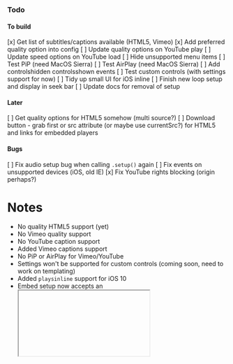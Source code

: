 ### Todo

#### To build
[x] Get list of subtitles/captions available (HTML5, Vimeo)
[x] Add preferred quality option into config
[ ] Update quality options on YouTube play
[ ] Update speed options on YouTube load
[ ] Hide unsupported menu items
[ ] Test PiP (need MacOS Sierra)
[ ] Test AirPlay (need MacOS Sierra)
[ ] Add controlshidden controlsshown events
[ ] Test custom controls (with settings support for now)
[ ] Tidy up small UI for iOS inline
[ ] Finish new loop setup and display in seek bar
[ ] Update docs for removal of setup

#### Later
[ ] Get quality options for HTML5 somehow (multi source?)
[ ] Download button - grab first <source> or src attribute (or maybe use currentSrc?) for HTML5 and links for embedded players

#### Bugs
[ ] Fix audio setup bug when calling `.setup()` again
[ ] Fix events on unsupported devices (iOS, old IE)
[x] Fix YouTube rights blocking (origin perhaps?)

# Notes
- No quality HTML5 support (yet)
- No Vimeo quality support
- No YouTube caption support
- Added Vimeo captions support
- No PiP or AirPlay for Vimeo/YouTube
- Settings won't be supported for custom controls (coming soon, need to work on templating)
- Added `playsinline` support for iOS 10
- Embed setup now accepts an <iframe> as the target element for true progressive enhancement

#### Breaking changes
- New config options for loop
- Selectors changes (new `input` and `display` object) - DOCUMENT
- Custom HTML option now `controls` which accepts a string (HTML), a function (your own template engine) or array (use built in controls)
- .setup() is removed in favour of a constructor

## Added
- Seek i8n label
- Loop related i8n labels